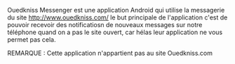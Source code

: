 Ouedkniss Messenger est une application Android qui utilise la messagerie du site http://www.ouedkniss.com/ le but 
principale de l'application c'est de pouvoir recevoir des notificatiosn de nouveaux messages sur notre téléphone quand
on a pas le site ouvert, car hélas leur application ne vous permet pas cela.

REMARQUE :
Cette application n'appartient pas au site Ouedkniss.com

